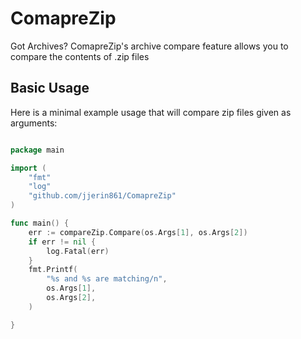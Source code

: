 # ComapreZip
Got Archives? ComapreZip's archive compare feature allows you to compare the contents of .zip files

## Basic Usage
Here is a minimal example usage that will compare zip files given as arguments:

```go

package main

import (
    "fmt"
    "log"
    "github.com/jjerin861/ComapreZip"
)

func main() {
	err := compareZip.Compare(os.Args[1], os.Args[2])
	if err != nil {
		log.Fatal(err)
	}
	fmt.Printf(
		"%s and %s are matching/n",
		os.Args[1],
		os.Args[2],
	)

}

```
